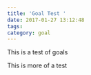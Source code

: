 ```yaml
---
title: 'Goal Test '
date: 2017-01-27 13:12:48
tags:
category: goal
---
```

This is a test of goals
<!-- more -->
This is more of a test
